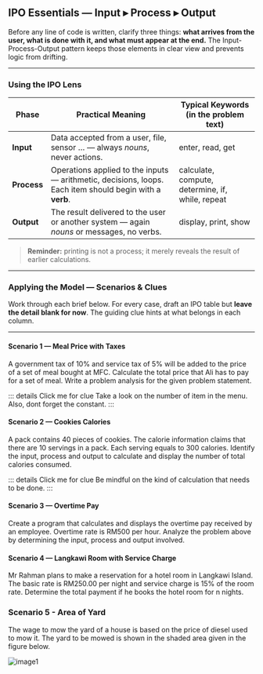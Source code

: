 ## IPO Essentials — Input ▸ Process ▸ Output  

Before any line of code is written, clarify three things: **what arrives from the user, what is done with it, and what must appear at the end.** The Input-Process-Output pattern keeps those elements in clear view and prevents logic from drifting.

---

### Using the IPO Lens  

| Phase      | Practical Meaning | Typical Keywords (in the problem text) |
|------------|------------------|-----------------------------------------|
| **Input**  | Data accepted from a user, file, sensor … — always *nouns*, never actions. | enter, read, get |
| **Process**| Operations applied to the inputs — arithmetic, decisions, loops. Each item should begin with a **verb**. | calculate, compute, determine, if, while, repeat |
| **Output** | The result delivered to the user or another system — again *nouns* or messages, no verbs. | display, print, show |

> **Reminder:** printing is not a process; it merely reveals the result of earlier calculations.

---

### Applying the Model — Scenarios & Clues  

Work through each brief below. For every case, draft an IPO table but **leave the detail blank for now**. The guiding clue hints at what belongs in each column.

---

#### Scenario 1 — Meal Price with Taxes <Badge type="tip" text="Question" />


 A government tax of 10% and service tax of 5% will be added to the price of a set of meal bought at MFC. Calculate the total price that Ali has to pay for a set of meal. Write a problem analysis for the given problem statement.

::: details Click me for clue
 Take a look on the number of item in the menu. Also, dont forget the constant.
:::


#### Scenario 2 — Cookies Calories <Badge type="tip" text="Question" />


A pack contains 40 pieces of cookies. The calorie information claims that there are 10 servings in a pack. Each serving equals to 300 calories. Identify the input, process and output to calculate and display the number of total calories consumed.  

::: details Click me for clue
Be mindful on the kind of calculation that needs to be done.
:::

#### Scenario 3 — Overtime Pay <Badge type="tip" text="Question" />

Create a program that calculates and displays the overtime pay received by an employee. Overtime rate is RM500 per hour. Analyze the problem above by determining the input, process and output involved.


#### Scenario 4 — Langkawi Room with Service Charge <Badge type="tip" text="Question" />


Mr Rahman plans to make a reservation for a hotel room in Langkawi Island. The basic rate is RM250.00 per night and service charge is 15% of the room rate. Determine the total payment if he books the hotel room for n nights.

### Scenario 5 - Area of Yard

The wage to mow the yard of a house is based on the price of diesel used to mow it. The yard to be mowed is shown in the shaded area given in the figure below.

![image1](/public/tutorials/c1t1-1.png)

